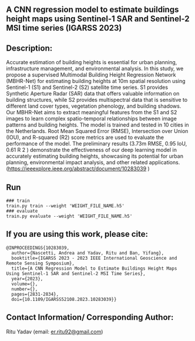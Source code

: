 ## A CNN regression model to estimate buildings height maps using Sentinel-1 SAR and Sentinel-2 MSI time series (IGARSS 2023)

## Description: 
Accurate estimation of building heights is essential for urban planning, infrastructure management, and environmental analysis. In this study, we propose a supervised Multimodal Building Height Regression Network (MBHR-Net) for estimating building heights at 10m spatial resolution using Sentinel-1 (S1) and Sentinel-2 (S2) satellite time series. S1 provides Synthetic Aperture Radar (SAR) data that offers valuable information on building structures, while S2 provides multispectral data that is sensitive to different land cover types, vegetation phenology, and building shadows. Our MBHR-Net aims to extract meaningful features from the S1 and S2 images to learn complex spatio-temporal relationships between image patterns and building heights. The model is trained and tested in 10 cities in the Netherlands. Root Mean Squared Error (RMSE), Intersection over Union (IOU), and R-squared (R2) score metrics are used to evaluate the performance of the model. The preliminary results (3.73m RMSE, 0.95 IoU, 0.61 R 2 ) demonstrate the effectiveness of our deep learning model in accurately estimating building heights, showcasing its potential for urban planning, environmental impact analysis, and other related applications. (https://ieeexplore.ieee.org/abstract/document/10283039 )

## Run
```
### train 
train.py train --weight 'WEIGHT_FILE_NAME.h5'
### evaluate
train.py evaluate --weight 'WEIGHT_FILE_NAME.h5'
```

## If you are using this work, please cite:
```
@INPROCEEDINGS{10283039,
  author={Nascetti, Andrea and Yadav, Ritu and Ban, Yifang},
  booktitle={IGARSS 2023 - 2023 IEEE International Geoscience and Remote Sensing Symposium}, 
  title={A CNN Regression Model to Estimate Buildings Height Maps Using Sentinel-1 SAR and Sentinel-2 MSI Time Series}, 
  year={2023},
  volume={},
  number={},
  pages={2831-2834},
  doi={10.1109/IGARSS52108.2023.10283039}}
```

## Contact Information/ Corresponding Author:
Ritu Yadav (email: er.ritu92@gmail.com)
